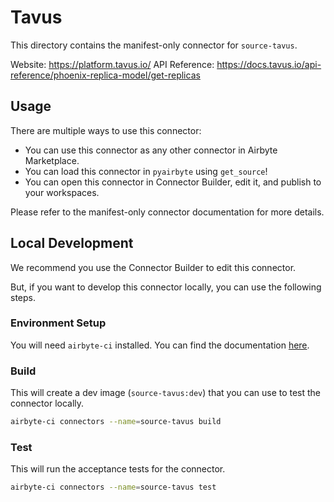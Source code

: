 # Tavus
This directory contains the manifest-only connector for `source-tavus`.

Website: https://platform.tavus.io/
API Reference: https://docs.tavus.io/api-reference/phoenix-replica-model/get-replicas

## Usage
There are multiple ways to use this connector:
- You can use this connector as any other connector in Airbyte Marketplace.
- You can load this connector in `pyairbyte` using `get_source`!
- You can open this connector in Connector Builder, edit it, and publish to your workspaces.

Please refer to the manifest-only connector documentation for more details.

## Local Development
We recommend you use the Connector Builder to edit this connector.

But, if you want to develop this connector locally, you can use the following steps.

### Environment Setup
You will need `airbyte-ci` installed. You can find the documentation [here](airbyte-ci).

### Build
This will create a dev image (`source-tavus:dev`) that you can use to test the connector locally.
```bash
airbyte-ci connectors --name=source-tavus build
```

### Test
This will run the acceptance tests for the connector.
```bash
airbyte-ci connectors --name=source-tavus test
```


